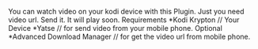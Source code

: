 You can watch video on your kodi device with this Plugin. Just you need video url. Send it. It will play soon.
Requirements
*Kodi Krypton // Your Device
*Yatse // for send video from your mobile phone.
Optional
*Advanced Download Manager // for get the video url from mobile phone.